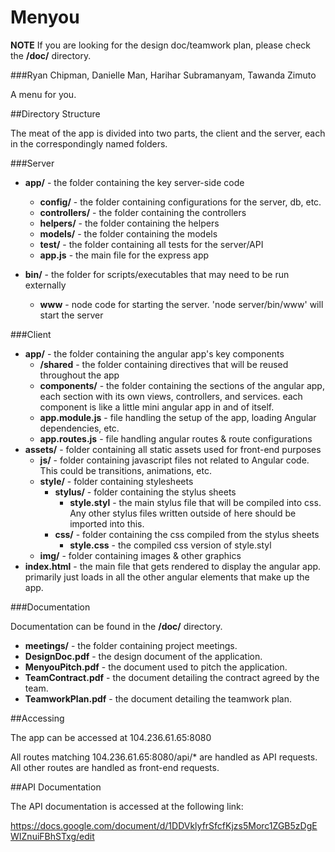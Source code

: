 Menyou
======

**NOTE** If you are looking for the design doc/teamwork plan, please check the **/doc/** directory.

###Ryan Chipman, Danielle Man, Harihar Subramanyam, Tawanda Zimuto

A menu for you.

##Directory Structure

The meat of the app is divided into two parts, the client and the server, each in the correspondingly named folders.

###Server

- **app/** - the folder containing the key server-side code
  - **config/** - the folder containing configurations for the server, db, etc.
  - **controllers/** - the folder containing the controllers
  - **helpers/** - the folder containing the helpers
  - **models/** - the folder containing the models
  - **test/** - the folder containing all tests for the server/API
  - **app.js** - the main file for the express app

- **bin/** - the folder for scripts/executables that may need to be run externally
  - **www** - node code for starting the server. 'node server/bin/www' will start the server

###Client

- **app/** - the folder containing the angular app's key components
  - **/shared** - the folder containing directives that will be reused throughout the app
  - **components/** - the folder containing the sections of the angular app, each section with its own views, controllers, and services. each component is like a little mini angular app in and of itself.
  - **app.module.js** - file handling the setup of the app, loading Angular dependencies, etc.
  - **app.routes.js** - file handling angular routes & route configurations
- **assets/** - folder containing all static assets used for front-end purposes
  - **js/** - folder containing javascript files not related to Angular code. This could be transitions, animations, etc.
  - **style/** - folder containing stylesheets
    - **stylus/** - folder containing the stylus sheets
      - **style.styl** - the main stylus file that will be compiled into css. Any other stylus files written outside of here should be imported into this.
    - **css/** - folder containing the css compiled from the stylus sheets
      - **style.css** - the compiled css version of style.styl
  - **img/** - folder containing images & other graphics
- **index.html** - the main file that gets rendered to display the angular app. primarily just loads in all the other angular elements that make up the app.

###Documentation

Documentation can be found in the **/doc/** directory.

- **meetings/** - the folder containing project meetings.
- **DesignDoc.pdf** - the design document of the application.
- **MenyouPitch.pdf** - the document used to pitch the application.
- **TeamContract.pdf** - the document detailing the contract agreed by the team.
- **TeamworkPlan.pdf** - the document detailing the teamwork plan.

##Accessing

The app can be accessed at 104.236.61.65:8080

All routes matching 104.236.61.65:8080/api/\* are handled as API requests.
All other routes are handled as front-end requests.

##API Documentation

The API documentation is accessed at the following link:

https://docs.google.com/document/d/1DDVklyfrSfcfKjzs5Morc1ZGB5zDgEWIZnuiFBhSTxg/edit
